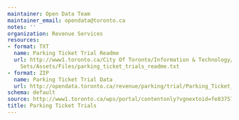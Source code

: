 ```yaml
---
maintainer: Open Data Team
maintainer_email: opendata@toronto.ca
notes: ''
organization: Revenue Services
resources:
- format: TXT
  name: Parking Ticket Trial Readme
  url: http://www1.toronto.ca/City Of Toronto/Information & Technology/Open Data/Data
    Sets/Assets/Files/parking_ticket_trials_readme.txt
- format: ZIP
  name: Parking Ticket Trial Data
  url: http://opendata.toronto.ca/revenue/parking/trial/Parking_Ticket_Trials.zip
schema: default
source: http://www1.toronto.ca/wps/portal/contentonly?vgnextoid=fe83757b2a0e4410VgnVCM10000071d60f89RCRD&vgnextchannel=1a66e03bb8d1e310VgnVCM10000071d60f89RCRD
title: Parking Ticket Trials
---
```

